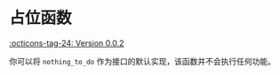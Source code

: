 # 占位函数

[:octicons-tag-24: Version 0.0.2](https://sakurajimamaii.github.io/AVE-DOC/version/core/#002)

你可以将 `nothing_to_do` 作为接口的默认实现，该函数并不会执行任何功能。
